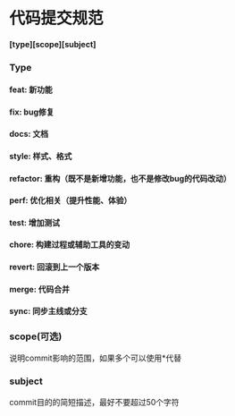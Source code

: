 # 代码提交规范

#### [type][scope][subject]

### Type

#### feat: 新功能
#### fix: bug修复
####
#### docs: 文档
#### style: 样式、格式
#### refactor: 重构（既不是新增功能，也不是修改bug的代码改动）
#### perf: 优化相关（提升性能、体验）
#### test: 增加测试
#### chore: 构建过程或辅助工具的变动
#### revert: 回滚到上一个版本
#### merge: 代码合并
#### sync: 同步主线或分支

### scope(可选)
说明commit影响的范围，如果多个可以使用*代替

### subject
commit目的的简短描述，最好不要超过50个字符
